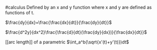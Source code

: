 #calculus 
Defined by an x and y function where x and y are defined as functions of t. 

$\frac{dy}{dx}=\frac{\frac{dx}{dt}}{\frac{dy}{dt}}$

$\frac{d^2y}{dx^2}\frac{\frac{d}{dt}(\frac{dy}{dx})}{\frac{dx}{dt}}$

[[arc length]] of a parametric
$\int_a^b(\sqrt{x'(t)+y'(t)})dt$
